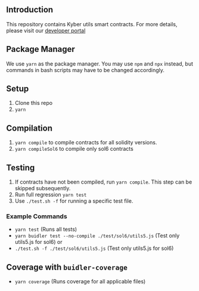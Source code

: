 ## Introduction
This repository contains Kyber utils smart contracts.
For more details, please visit our [developer portal](https://developer.kyber.network/)

## Package Manager
We use `yarn` as the package manager. You may use `npm` and `npx` instead, but commands in bash scripts may have to be changed accordingly.

## Setup
1. Clone this repo
2. `yarn`

## Compilation
1. `yarn compile` to compile contracts for all solidity versions.
2. `yarn compileSol6` to compile only sol6 contracts

## Testing
1. If contracts have not been compiled, run `yarn compile`. This step can be skipped subsequently.
2. Run full regression `yarn test`
3. Use `./test.sh -f` for running a specific test file.

### Example Commands
- `yarn test` (Runs all tests)
- `yarn buidler test --no-compile ./test/sol6/utils5.js` (Test only utils5.js for sol6)
or
- `./test.sh -f ./test/sol6/utils5.js` (Test only utils5.js for sol6)

## Coverage with `buidler-coverage`
- `yarn coverage` (Runs coverage for all applicable files)
